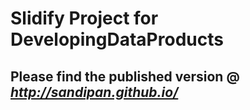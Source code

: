 Slidify Project for DevelopingDataProducts
==========================================

Please find the published version @ *http://sandipan.github.io/*
----------------------------------------------------------------

